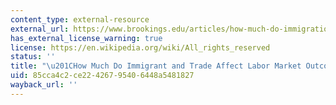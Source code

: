 ```yaml
---
content_type: external-resource
external_url: https://www.brookings.edu/articles/how-much-do-immigration-and-trade-affect-labor-market-outcomes/
has_external_license_warning: true
license: https://en.wikipedia.org/wiki/All_rights_reserved
status: ''
title: "\u201CHow Much Do Immigrant and Trade Affect Labor Market Outcomes?\u201D"
uid: 85cca4c2-ce22-4267-9540-6448a5481827
wayback_url: ''
---
```

